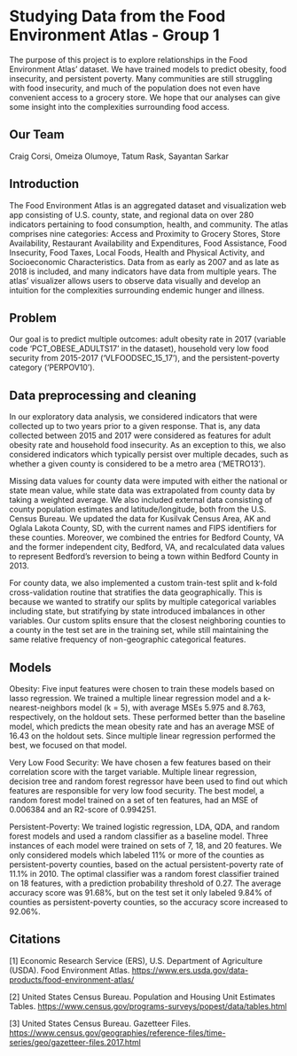 # Studying Data from the Food Environment Atlas - Group 1

The purpose of this project is to explore relationships in the Food Environment Atlas’ dataset. We have trained models to predict obesity, food insecurity, and persistent poverty. Many communities are still struggling with food insecurity, and much of the population does not even have convenient access to a grocery store. We hope that our analyses can give some insight into the complexities surrounding food access.

## Our Team
Craig Corsi, Omeiza Olumoye, Tatum Rask, Sayantan Sarkar

## Introduction
The Food Environment Atlas is an aggregated dataset and visualization web app consisting of U.S. county, state, and regional data on over 280 indicators pertaining to food consumption, health, and community. The atlas comprises nine categories: Access and Proximity to Grocery Stores, Store Availability, Restaurant Availability and Expenditures, Food Assistance, Food Insecurity, Food Taxes, Local Foods, Health and Physical Activity, and Socioeconomic Characteristics. Data from as early as 2007 and as late as 2018 is included, and many indicators have data from multiple years. The atlas’ visualizer allows users to observe data visually and develop an intuition for the complexities surrounding endemic hunger and illness.

## Problem
Our goal is to predict multiple outcomes: adult obesity rate in 2017 (variable code ‘PCT_OBESE_ADULTS17’ in the dataset), household very low food security from 2015-2017 (‘VLFOODSEC_15_17’), and the persistent-poverty category (‘PERPOV10’).

## Data preprocessing and cleaning
In our exploratory data analysis, we considered indicators that were collected up to two years prior to a given response. That is, any data collected between 2015 and 2017 were considered as features for adult obesity rate and household food insecurity. As an exception to this, we also considered indicators which typically persist over multiple decades, such as whether a given county is considered to be a metro area (‘METRO13’).

Missing data values for county data were imputed with either the national or state mean value, while state data was extrapolated from county data by taking a weighted average. We also included external data consisting of county population estimates and latitude/longitude, both from the U.S. Census Bureau. We updated the data for Kusilvak Census Area, AK and Oglala Lakota County, SD, with the current names and FIPS identifiers for these counties. Moreover, we combined the entries for Bedford County, VA and the former independent city, Bedford, VA, and recalculated data values to represent Bedford’s reversion to being a town within Bedford County in 2013.

For county data, we also implemented a custom train-test split and k-fold cross-validation routine that stratifies the data geographically. This is because we wanted to stratify our splits by multiple categorical variables including state, but stratifying by state introduced imbalances in other variables. Our custom splits ensure that the closest neighboring counties to a county in the test set are in the training set, while still maintaining the same relative frequency of non-geographic categorical features.

## Models
Obesity: Five input features were chosen to train these models based on lasso regression. We trained a multiple linear regression model and a k-nearest-neighbors model (k = 5), with average MSEs 5.975 and 8.763, respectively, on the holdout sets. These performed better than the baseline model, which predicts the mean obesity rate and has an average MSE of 16.43 on the holdout sets. Since multiple linear regression performed the best, we focused on that model. 

Very Low Food Security: We have chosen a few features based on their correlation score with the target variable. Multiple linear regression, decision tree and random forest regressor have been used to find out which features are responsible for very low food security. The best model, a random forest model trained on a set of ten features, had an MSE of 0.006384 and an R2-score of 0.994251.

Persistent-Poverty: We trained logistic regression, LDA, QDA, and random forest models and used a random classifier as a baseline model. Three instances of each model were trained on sets of 7, 18, and 20 features. We only considered models which labeled 11% or more of the counties as persistent-poverty counties, based on the actual persistent-poverty rate of 11.1% in 2010. The optimal classifier was a random forest classifier trained on 18 features, with a prediction probability threshold of 0.27. The average accuracy score was 91.68%, but on the test set it only labeled 9.84% of counties as persistent-poverty counties, so the accuracy score increased to 92.06%.

## Citations
\[1\] Economic Research Service (ERS), U.S. Department of Agriculture (USDA). Food Environment Atlas. https://www.ers.usda.gov/data-products/food-environment-atlas/

\[2\] United States Census Bureau. Population and Housing Unit Estimates Tables. https://www.census.gov/programs-surveys/popest/data/tables.html

\[3\] United States Census Bureau. Gazetteer Files. https://www.census.gov/geographies/reference-files/time-series/geo/gazetteer-files.2017.html
